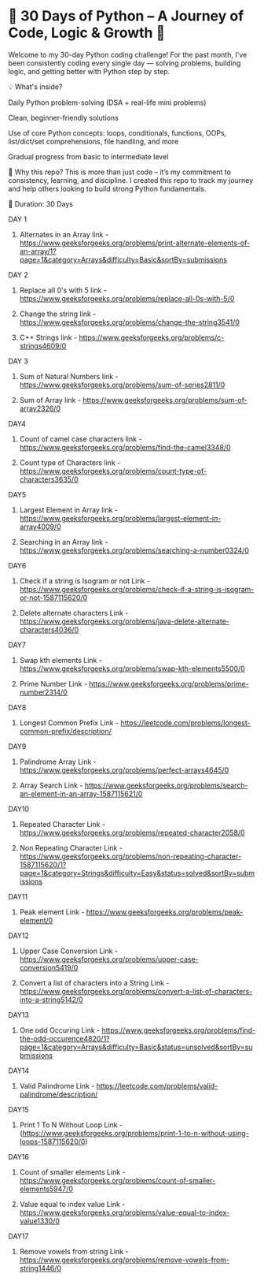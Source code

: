 
# 🚀 30 Days of Python – A Journey of Code, Logic & Growth 🐍
Welcome to my 30-day Python coding challenge!
For the past month, I've been consistently coding every single day — solving problems, building logic, and getting better with Python step by step.

💡 What's inside?

Daily Python problem-solving (DSA + real-life mini problems)

Clean, beginner-friendly solutions

Use of core Python concepts: loops, conditionals, functions, OOPs, list/dict/set comprehensions, file handling, and more

Gradual progress from basic to intermediate level

🔧 Why this repo?
This is more than just code – it’s my commitment to consistency, learning, and discipline.
I created this repo to track my journey and help others looking to build strong Python fundamentals.

📅 Duration: 30 Days

DAY 1
1. Alternates in an Array
link - https://www.geeksforgeeks.org/problems/print-alternate-elements-of-an-array/1?page=1&category=Arrays&difficulty=Basic&sortBy=submissions

DAY 2 
1. Replace all 0's with 5
link - https://www.geeksforgeeks.org/problems/replace-all-0s-with-5/0

2. Change the string
link - https://www.geeksforgeeks.org/problems/change-the-string3541/0

3. C++ Strings
link - https://www.geeksforgeeks.org/problems/c-strings4609/0

DAY 3
1. Sum of Natural Numbers
link - https://www.geeksforgeeks.org/problems/sum-of-series2811/0

2. Sum of Array
link - https://www.geeksforgeeks.org/problems/sum-of-array2326/0

DAY4
1. Count of camel case characters
link - https://www.geeksforgeeks.org/problems/find-the-camel3348/0

2. Count type of Characters
link - https://www.geeksforgeeks.org/problems/count-type-of-characters3635/0

DAY5
1. Largest Element in Array
link - https://www.geeksforgeeks.org/problems/largest-element-in-array4009/0

2. Searching in an Array
link - https://www.geeksforgeeks.org/problems/searching-a-number0324/0

DAY6
1. Check if a string is Isogram or not
Link - https://www.geeksforgeeks.org/problems/check-if-a-string-is-isogram-or-not-1587115620/0

2. Delete alternate characters
Link - https://www.geeksforgeeks.org/problems/java-delete-alternate-characters4036/0

DAY7
1. Swap kth elements
Link - https://www.geeksforgeeks.org/problems/swap-kth-elements5500/0

2. Prime Number
Link - https://www.geeksforgeeks.org/problems/prime-number2314/0

DAY8
1. Longest Common Prefix
Link - https://leetcode.com/problems/longest-common-prefix/description/

DAY9
1. Palindrome Array
Link - https://www.geeksforgeeks.org/problems/perfect-arrays4645/0

2. Array Search
Link - https://www.geeksforgeeks.org/problems/search-an-element-in-an-array-1587115621/0

DAY10
1. Repeated Character
Link - https://www.geeksforgeeks.org/problems/repeated-character2058/0

2. Non Repeating Character
Link - https://www.geeksforgeeks.org/problems/non-repeating-character-1587115620/1?page=1&category=Strings&difficulty=Easy&status=solved&sortBy=submissions

DAY11
1. Peak element
Link - https://www.geeksforgeeks.org/problems/peak-element/0

DAY12
1. Upper Case Conversion
Link - https://www.geeksforgeeks.org/problems/upper-case-conversion5419/0

2. Convert a list of characters into a String
Link - https://www.geeksforgeeks.org/problems/convert-a-list-of-characters-into-a-string5142/0

DAY13
1. One odd Occuring
Link - https://www.geeksforgeeks.org/problems/find-the-odd-occurence4820/1?page=1&category=Arrays&difficulty=Basic&status=unsolved&sortBy=submissions

DAY14
1. Valid Palindrome
Link - https://leetcode.com/problems/valid-palindrome/description/

DAY15
1. Print 1 To N Without Loop
Link - (https://www.geeksforgeeks.org/problems/print-1-to-n-without-using-loops-1587115620/0)

DAY16
1. Count of smaller elements
Link - https://www.geeksforgeeks.org/problems/count-of-smaller-elements5947/0

2. Value equal to index value
Link - https://www.geeksforgeeks.org/problems/value-equal-to-index-value1330/0

DAY17
1. Remove vowels from string
Link - https://www.geeksforgeeks.org/problems/remove-vowels-from-string1446/0












